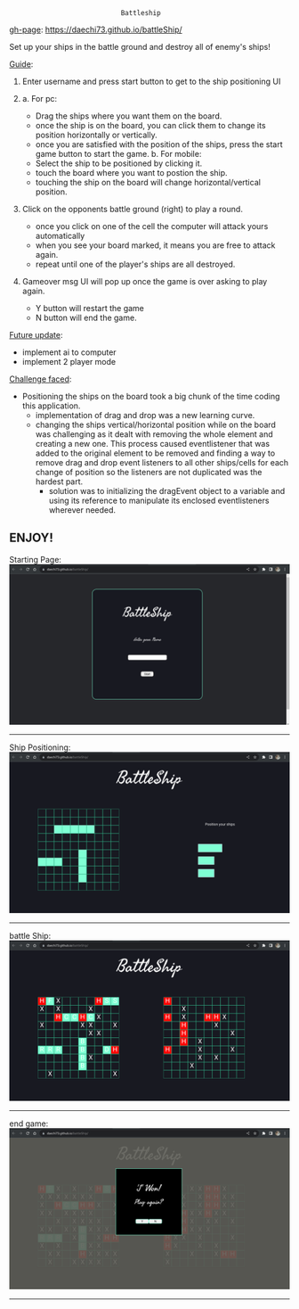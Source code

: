                                 Battleship

<u>gh-page</u>: https://daechi73.github.io/battleShip/

Set up your ships in the battle ground and destroy all of enemy's ships!

<u>Guide</u>:

1. Enter username and press start button to get to the ship positioning UI

2. a. For pc:
   - Drag the ships where you want them on the board.
   - once the ship is on the board, you can click them to change its position horizontally or vertically.
   - once you are satisfied with the position of the ships, press the start game button to start the game.
     b. For mobile:
   - Select the ship to be positioned by clicking it.
   - touch the board where you want to postion the ship.
   - touching the ship on the board will change horizontal/vertical position.
3. Click on the opponents battle ground (right) to play a round.
   - once you click on one of the cell the computer will attack yours automatically
   - when you see your board marked, it means you are free to attack again.
   - repeat until one of the player's ships are all destroyed.
4. Gameover msg UI will pop up once the game is over asking to play again.
   - Y button will restart the game
   - N button will end the game.

<u>Future update</u>:

- implement ai to computer
- implement 2 player mode

<u>Challenge faced</u>:

- Positioning the ships on the board took a big chunk of the time coding this application.
  - implementation of drag and drop was a new learning curve.
  - changing the ships vertical/horizontal position while on the board was challenging as it dealt with
    removing the whole element and creating a new one. This process caused eventlistener that was added to
    the original element to be removed and finding a way to remove drag and drop event listeners to all other ships/cells for each change of position so the listeners are not duplicated was the hardest part.
    - solution was to initializing the dragEvent object to a variable and using its reference to manipulate its
      enclosed eventlisteners wherever needed.

## ENJOY!

Starting Page:
![img](https://github.com/daechi73/battleShip/blob/main/screenShots/startPage.png)

---

Ship Positioning:
![img](https://github.com/daechi73/battleShip/blob/main/screenShots/shipPosition.png)

---

battle Ship:
![img](https://github.com/daechi73/battleShip/blob/main/screenShots/battleShip.png)

---

end game:
![img](https://github.com/daechi73/battleShip/blob/main/screenShots/endGame.png)

---
